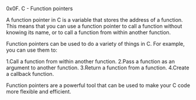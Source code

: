 0x0F. C - Function pointers

A function pointer in C is a variable that stores the address of a function. This means that you can use a function pointer to call a function without knowing its name, or to call a function from within another function.

Function pointers can be used to do a variety of things in C. For example, you can use them to:

1.Call a function from within another function.
2.Pass a function as an argument to another function.
3.Return a function from a function.
4.Create a callback function.

Function pointers are a powerful tool that can be used to make your C code more flexible and efficient.
